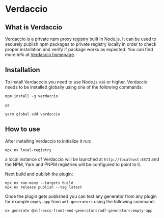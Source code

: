 # Verdaccio

## What is Verdaccio 

Verdaccio is a private npm proxy registry built in Node.js. It can be used to securely publish npm packages to private registry locally in order to check proper installation and verify if package works as expected. You can find more info at [Verdaccio homepage](https://verdaccio.org/docs/what-is-verdaccio).

## Installation

To install Verdacccio you need to use Node.js `v18` or higher. Verdaccio needs to be installed globally using one of the following commands:
```
npm install -g verdaccio
````
or 
```
yarn global add verdaccio
```


## How to use

After installing Verdaccio to initialize it run:
```
npx nx local-registry
```

a local instance of Verdaccio will be launched at `http://localhost:4873` and the NPM, Yarn and PNPM registries will be configured to point to it.

Next build and publish the plugin:
```
npx nx run-many --targets build
npx nx release publish --tag latest
```

Once the plugin gets published you can test any generator from any plugin for example `empty-app` from `adf-generators` using the following command:
```
nx generate @alfresco-front-end-generators/adf-generators:empty-app
```

